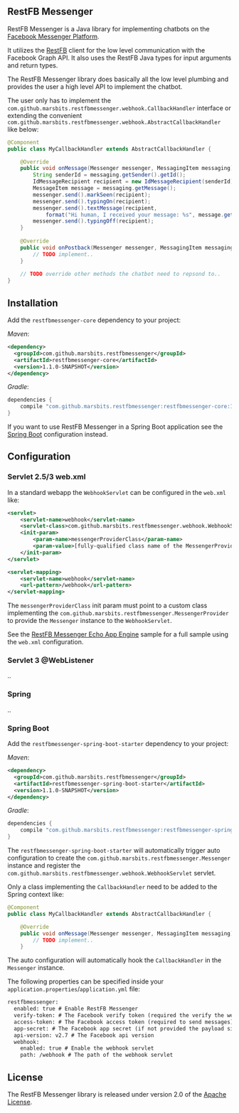 ## RestFB Messenger

RestFB Messenger is a Java library for implementing chatbots on the 
[Facebook Messenger Platform][].

It utilizes the [RestFB][] client for the low level communication with 
the Facebook Graph API. It also uses the RestFB Java types for input 
arguments and return types.

The RestFB Messenger library does basically all the low level plumbing 
and provides the user a high level API to implement the chatbot.

The user only has to implement the `com.github.marsbits.restfbmessenger.webhook.CallbackHandler` 
interface or extending the convenient `com.github.marsbits.restfbmessenger.webhook.AbstractCallbackHandler` 
like below:

```java
@Component
public class MyCallbackHandler extends AbstractCallbackHandler {

    @Override
    public void onMessage(Messenger messenger, MessagingItem messaging) {
        String senderId = messaging.getSender().getId();
        IdMessageRecipient recipient = new IdMessageRecipient(senderId);
        MessageItem message = messaging.getMessage();
        messenger.send().markSeen(recipient);
        messenger.send().typingOn(recipient);
        messenger.send().textMessage(recipient, 
            format("Hi human, I received your message: %s", message.getText()));
        messenger.send().typingOff(recipient);
    }
    
    @Override
    public void onPostback(Messenger messenger, MessagingItem messaging) {
        // TODO implement..
    }
    
    // TODO override other methods the chatbot need to repsond to..
}
```

## Installation

Add the `restfbmessenger-core` dependency to your project:

_Maven_:

```xml
<dependency>
  <groupId>com.github.marsbits.restfbmessenger</groupId>
  <artifactId>restfbmessenger-core</artifactId>
  <version>1.1.0-SNAPSHOT</version>
</dependency>
```

_Gradle_:

```groovy
dependencies {
    compile "com.github.marsbits.restfbmessenger:restfbmessenger-core:1.0.0-SNAPSHOT"
}
```

If you want to use RestFB Messenger in a Spring Boot application see the 
[Spring Boot](#springboot) configuration instead. 

## Configuration

### Servlet 2.5/3 web.xml

In a standard webapp the `WebhookServlet` can be configured in the `web.xml` like:

```xml
<servlet>
    <servlet-name>webhook</servlet-name>
    <servlet-class>com.github.marsbits.restfbmessenger.webhook.WebhookServlet</servlet-class>
    <init-param>
        <param-name>messengerProviderClass</param-name>
        <param-value>[fully-qualified class name of the MessengerProvider]</param-value>
    </init-param>
</servlet>

<servlet-mapping>
    <servlet-name>webhook</servlet-name>
    <url-pattern>/webhook</url-pattern>
</servlet-mapping>
```

The `messengerProviderClass` init param must point to a custom 
class implementing the `com.github.marsbits.restfbmessenger.MessengerProvider`
to provide the `Messenger` instance to the `WebhookServlet`.

See the [RestFB Messenger Echo App Engine][] sample for a full sample 
using the `web.xml` configuration. 

### Servlet 3 @WebListener

..

### Spring

..

### <a name="springboot"></a>Spring Boot

Add the `restfbmessenger-spring-boot-starter` dependency to your project:

_Maven_:

```xml
<dependency>
  <groupId>com.github.marsbits.restfbmessenger</groupId>
  <artifactId>restfbmessenger-spring-boot-starter</artifactId>
  <version>1.1.0-SNAPSHOT</version>
</dependency>
```

_Gradle_:

```groovy
dependencies {
    compile "com.github.marsbits.restfbmessenger:restfbmessenger-spring-boot-starter:1.0.0-SNAPSHOT"
}
```

The `restfbmessenger-spring-boot-starter` will automatically trigger 
auto configuration to create the `com.github.marsbits.restfbmessenger.Messenger` 
instance and register the `com.github.marsbits.restfbmessenger.webhook.WebhookServlet` 
servlet.

Only a class implementing the `CallbackHandler` need to be added to the 
Spring context like:

```java
@Component
public class MyCallbackHandler extends AbstractCallbackHandler {

    @Override
    public void onMessage(Messenger messenger, MessagingItem messaging) {
        // TODO implement..
    }
```

The auto configuration will automatically hook the `CallbackHandler` in 
the `Messenger` instance.

The following properties can be specified inside your 
`application.properties`/`application.yml` file:

```txt
restfbmessenger:
  enabled: true # Enable RestFB Messenger
  verify-token: # The Facebook verify token (required the verify the webhook)
  access-token: # The Facebook access token (required to send messages)
  app-secret: # The Facebook app secret (if not provided the payload signature will not be validated; useful in e.g. dev environment)
  api-version: v2.7 # The Facebook api version
  webhook:
    enabled: true # Enable the webhook servlet
    path: /webhook # The path of the webhook servlet 
```

## License

The RestFB Messenger library is released under version 2.0 of the [Apache License][].


[Apache License]: http://www.apache.org/licenses/LICENSE-2.0
[Facebook Messenger Platform]: https://developers.facebook.com/docs/messenger-platform
[RestFB]: http://restfb.com
[RestFB Messenger Echo App Engine]: https://github.com/marsbits/restfbmessenger/tree/master/samples/restfbmessenger-echo-appengine
